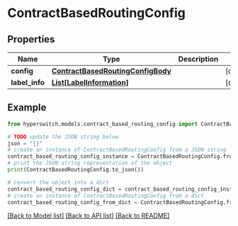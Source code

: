 # ContractBasedRoutingConfig


## Properties

Name | Type | Description | Notes
------------ | ------------- | ------------- | -------------
**config** | [**ContractBasedRoutingConfigBody**](ContractBasedRoutingConfigBody.md) |  | [optional] 
**label_info** | [**List[LabelInformation]**](LabelInformation.md) |  | [optional] 

## Example

```python
from hyperswitch.models.contract_based_routing_config import ContractBasedRoutingConfig

# TODO update the JSON string below
json = "{}"
# create an instance of ContractBasedRoutingConfig from a JSON string
contract_based_routing_config_instance = ContractBasedRoutingConfig.from_json(json)
# print the JSON string representation of the object
print(ContractBasedRoutingConfig.to_json())

# convert the object into a dict
contract_based_routing_config_dict = contract_based_routing_config_instance.to_dict()
# create an instance of ContractBasedRoutingConfig from a dict
contract_based_routing_config_from_dict = ContractBasedRoutingConfig.from_dict(contract_based_routing_config_dict)
```
[[Back to Model list]](../README.md#documentation-for-models) [[Back to API list]](../README.md#documentation-for-api-endpoints) [[Back to README]](../README.md)


